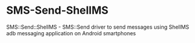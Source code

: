 SMS-Send-ShellMS
================

SMS::Send::ShellMS - SMS::Send driver to send messages using ShellMS adb messaging application on Android smartphones
